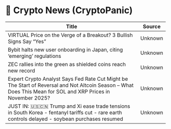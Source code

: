# 📰 Crypto News (CryptoPanic)

| Title | Source |
|-------|--------|
| VIRTUAL Price on the Verge of a Breakout? 3 Bullish Signs Say “Yes” | Unknown |
| Bybit halts new user onboarding in Japan, citing ‘emerging’ regulations | Unknown |
| ZEC rallies into the green as shielded coins reach new record | Unknown |
| Expert Crypto Analyst Says Fed Rate Cut Might be The Start of Reversal and Not Altcoin Season – What Does This Mean for SOL and XRP Prices in November 2025? | Unknown |
| JUST IN: 🇺🇸🇨🇳 Trump and Xi ease trade tensions in South Korea  - fentanyl tariffs cut - rare earth controls delayed - soybean purchases resumed | Unknown |